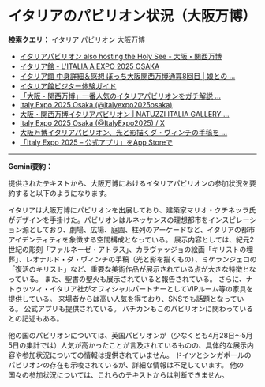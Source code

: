 # イタリアのパビリオン状況（大阪万博）

**検索クエリ：** イタリア パビリオン 大阪万博

- [イタリアパビリオン also hosting the Holy See - 大阪・関西万博](https://www.expo2025.or.jp/official-participant/italy/)
- [イタリア館 - L'ITALIA A EXPO 2025 OSAKA](https://www.italyexpo2025osaka.it/ja/itariaguan)
- [イタリア館 中身詳細＆感想 ぼっち大阪関西万博通算8回目 | 娘との ...](https://ameblo.jp/wakochi0316/entry-12905719318.html)
- [イタリア館ビジター体験ガイド](https://www.italyexpo2025osaka.it/ja)
- [「大阪・関西万博」一番人気のイタリアパビリオンをガチ解説 ...](https://lovewalker.jp/elem/000/004/268/4268276/)
- [Italy Expo 2025 Osaka (@italyexpo2025osaka)](https://www.instagram.com/italyexpo2025osaka/?hl=ja)
- [大阪・関西万博イタリアパビリオン | NATUZZI ITALIA GALLERY ...](https://www.natuzzi-italia.jp/topics/%E5%A4%A7%E9%98%AA%E3%83%BB%E9%96%A2%E8%A5%BF%E4%B8%87%E5%8D%9A%E3%82%A4%E3%82%BF%E3%83%AA%E3%82%A2%E3%83%91%E3%83%93%E3%83%AA%E3%82%AA%E3%83%B3/)
- [Italy Expo 2025 Osaka (@ItalyExpo2025) / X](https://x.com/italyexpo2025?lang=ja)
- [大阪万博イタリアパビリオン、光と影描くダ・ヴィンチの手稿を ...](https://www.nikkei.com/article/DGXZQOUF149SJ0U5A710C2000000/)
- [「Italy Expo 2025 – 公式アプリ」をApp Storeで](https://apps.apple.com/jp/app/italy-expo-2025-%E5%85%AC%E5%BC%8F%E3%82%A2%E3%83%97%E3%83%AA/id6744029374)


---

**Gemini要約：**

提供されたテキストから、大阪万博におけるイタリアパビリオンの参加状況を要約すると以下のようになります。

イタリアは大阪万博にパビリオンを出展しており、建築家マリオ・クチネッラ氏がデザインを手掛けた。パビリオンはルネッサンスの理想都市をインスピレーション源としており、劇場、広場、庭園、柱列のアーケードなど、イタリアの都市アイデンティティを象徴する空間構成となっている。  展示内容としては、紀元2世紀の彫刻「ファルネーゼ・アトラス」、カラヴァッジョの絵画「キリストの埋葬」、レオナルド・ダ・ヴィンチの手稿（光と影を描くもの）、ミケランジェロの「復活のキリスト」など、重要な美術作品が展示されている点が大きな特徴となっている。  また、聖書の聖火も展示されていると報告されている。  さらに、ナトゥッツィ・イタリア社がオフィシャルパートナーとしてVIPルーム等の家具を提供している。  来場者からは高い人気を得ており、SNSでも話題となっている。  公式アプリも提供されている。  バチカンもこのパビリオンに関わっているとの記述もある。


他の国のパビリオンについては、英国パビリオンが（少なくとも4月28日～5月5日の集計では）人気が高かったことが言及されているものの、具体的な展示内容や参加状況についての情報は提供されていません。  ドイツとシンガポールのパビリオンの存在も示唆されているが、詳細な情報は不足しています。  他の国々の参加状況については、これらのテキストからは判断できません。

